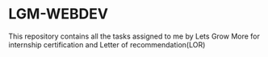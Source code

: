 # LGM-WEBDEV
This repository contains all the tasks assigned to me by Lets Grow More for internship certification and Letter of recommendation(LOR)
